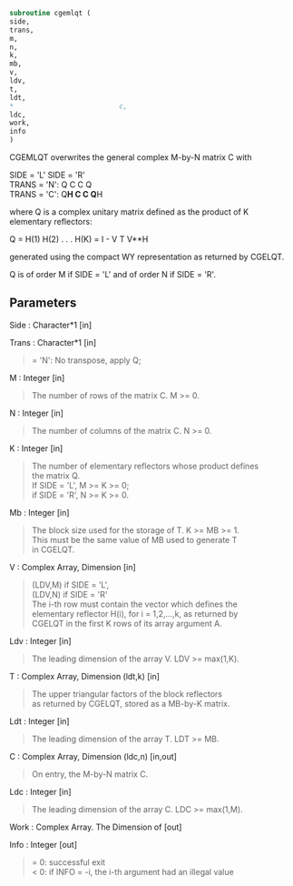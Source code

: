 ```fortran  
subroutine cgemlqt (  
side,  
trans,  
m,  
n,  
k,  
mb,  
v,  
ldv,  
t,  
ldt,  
*                          c,  
ldc,  
work,  
info  
)  
```  
  
CGEMLQT overwrites the general complex M-by-N matrix C with  
  
SIDE = 'L'     SIDE = 'R'  
TRANS = 'N':      Q C            C Q  
TRANS = 'C':   Q**H C            C Q**H  
  
where Q is a complex unitary matrix defined as the product of K  
elementary reflectors:  
  
Q = H(1) H(2) . . . H(K) = I - V T V**H  
  
generated using the compact WY representation as returned by CGELQT.  
  
Q is of order M if SIDE = 'L' and of order N  if SIDE = 'R'.  
  
## Parameters  
Side : Character*1 [in]  
  
Trans : Character*1 [in]  
> = 'N':  No transpose, apply Q;  
  
M : Integer [in]  
> The number of rows of the matrix C. M >= 0.  
  
N : Integer [in]  
> The number of columns of the matrix C. N >= 0.  
  
K : Integer [in]  
> The number of elementary reflectors whose product defines  
> the matrix Q.  
> If SIDE = 'L', M >= K >= 0;  
> if SIDE = 'R', N >= K >= 0.  
  
Mb : Integer [in]  
> The block size used for the storage of T.  K >= MB >= 1.  
> This must be the same value of MB used to generate T  
> in CGELQT.  
  
V : Complex Array, Dimension [in]  
> (LDV,M) if SIDE = 'L',  
> (LDV,N) if SIDE = 'R'  
> The i-th row must contain the vector which defines the  
> elementary reflector H(i), for i = 1,2,...,k, as returned by  
> CGELQT in the first K rows of its array argument A.  
  
Ldv : Integer [in]  
> The leading dimension of the array V. LDV >= max(1,K).  
  
T : Complex Array, Dimension (ldt,k) [in]  
> The upper triangular factors of the block reflectors  
> as returned by CGELQT, stored as a MB-by-K matrix.  
  
Ldt : Integer [in]  
> The leading dimension of the array T.  LDT >= MB.  
  
C : Complex Array, Dimension (ldc,n) [in,out]  
> On entry, the M-by-N matrix C.  
  
Ldc : Integer [in]  
> The leading dimension of the array C. LDC >= max(1,M).  
  
Work : Complex Array. The Dimension of [out]  
  
Info : Integer [out]  
> = 0:  successful exit  
> < 0:  if INFO = -i, the i-th argument had an illegal value  
  
